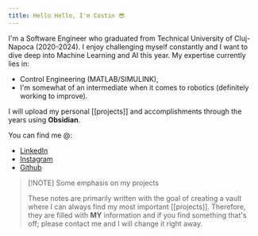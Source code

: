 ```yaml
---
title: Hello Hello, I'm Costin 😎
---
```

I'm a Software Engineer who graduated from Technical University of Cluj-Napoca (2020-2024). I enjoy challenging myself constantly and I want to dive deep into Machine Learning and AI this year. 
My expertise currently lies in:
* Control Engineering (MATLAB/SIMULINK),
* I'm somewhat of an intermediate when it comes to robotics (definitely working to improve).

I will upload my personal [[projects]] and accomplishments through the years using **Obsidian**.

You can find me @:
* [LinkedIn](https://www.linkedin.com/in/costin-chitic-1169a6235/)
* [Instagram](https://www.instagram.com/costin_chitic/)
* [Github](https://github.com/costineesti)

>[!NOTE] Some emphasis on my projects
>
>These notes are primarily written with the goal of creating a vault where I can always find my most important [[projects]]. Therefore, they are filled with **MY** information and if you find something that's off; please contact me and I will change it right away.